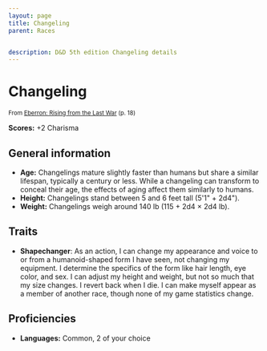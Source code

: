 ```yaml
---
layout: page
title: Changeling
parent: Races


description: D&D 5th edition Changeling details
---
```


# Changeling

<small>From <a target="_blank" href="https://dnd.wizards.com/products/tabletop-games/rpg-products/eberron">Eberron: Rising from the Last War</a> (p. 18)</small>

**Scores:** +2 Charisma

## General information

- **Age:** Changelings mature slightly faster than humans but share a similar lifespan, typically a century or less. While a changeling can transform to conceal their age, the effects of aging affect them similarly to humans.
- **Height:** Changelings stand between 5 and 6 feet tall (5'1" + 2d4").
- **Weight:** Changelings weigh around 140 lb (115 + 2d4 × 2d4 lb).

## Traits

- **Shapechanger**: As an action, I can change my appearance and voice to or from a humanoid-shaped form I have seen, not changing my equipment. I determine the specifics of the form like hair length, eye color, and sex. I can adjust my height and weight, but not so much that my size changes. I revert back when I die. I can make myself appear as a member of another race, though none of my game statistics change.

## Proficiencies

- **Languages:** Common, 2 of your choice